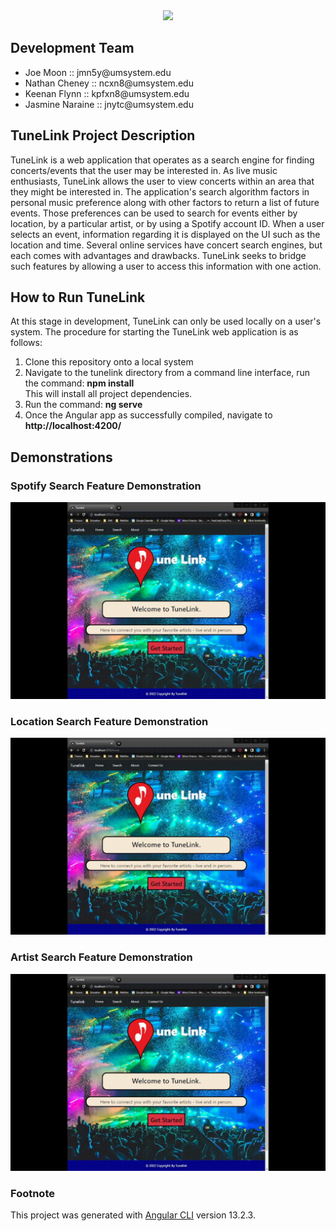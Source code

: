 <div align="center">
<img src="./tunelink/src/assets/logo.png">
</div>

## Development Team

<ul>
    <li>Joe Moon :: jmn5y@umsystem.edu</li>
    <li>Nathan Cheney :: ncxn8@umsystem.edu</li>
    <li>Keenan Flynn :: kpfxn8@umsystem.edu</li>
    <li>Jasmine Naraine :: jnytc@umsystem.edu</li>
</ul>



## TuneLink Project Description

TuneLink is a web application that operates as a search engine for finding concerts/events that the user may be interested in. As live music enthusiasts, TuneLink allows the user to view concerts within an area that they might be interested in. The application's search algorithm factors in personal music preference along with other factors to return a list of future events. Those preferences can be used to search for events either by location, by a particular artist, or by using a Spotify account ID.  When a user selects an event, information regarding it is displayed on the UI such as the location and time.  Several online services have concert search engines, but each comes with advantages and drawbacks. TuneLink seeks to bridge such features by allowing a user to access this information with one action.

## How to Run TuneLink

At this stage in development, TuneLink can only be used locally on a user's system.   The procedure for starting the TuneLink web application is as follows:
<ol>
    <li>Clone this repository onto a local system</li>
    <li>Navigate to the tunelink directory from a command line interface, run the command: <b>npm install</b><br>This will install all project dependencies.</li>
    <li>Run the command: <b>ng serve</b></li>
    <li>Once the Angular app as successfully compiled, navigate to <b>http://localhost:4200/</b></li>
</ol>

## Demonstrations

### Spotify Search Feature Demonstration
![Spotify Demo](./report/spotify_demo.gif)

### Location Search Feature Demonstration
![](./report/location_demo.gif)

### Artist Search Feature Demonstration
![](./report/artist_demo.gif)

### Footnote

This project was generated with [Angular CLI](https://github.com/angular/angular-cli) version 13.2.3.
